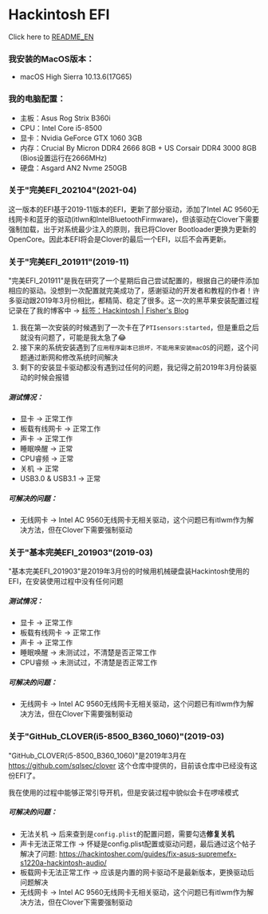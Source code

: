 # Hackintosh EFI

Click here to [README_EN](./README_EN.md)

### 我安装的MacOS版本：

+ macOS High Sierra 10.13.6(17G65)

### 我的电脑配置：

+ 主板：Asus Rog Strix B360i
+ CPU：Intel Core i5-8500
+ 显卡：Nvidia GeForce GTX 1060 3GB
+ 内存：Crucial By Micron DDR4 2666 8GB + US Corsair DDR4 3000 8GB (Bios设置运行在2666MHz)
+ 硬盘：Asgard AN2 Nvme 250GB



### 关于"完美EFI_202104"(2021-04)

这一版本的EFI基于2019-11版本的EFI，更新了部分驱动，添加了Intel AC 9560无线网卡和蓝牙的驱动(itlwn和IntelBluetoothFirmware)，但该驱动在Clover下需要强制加载，出于对系统最少注入的原则，我已将Clover Bootloader更换为更新的OpenCore。因此本EFI将会是Clover的最后一个EFI，以后不会再更新。



### 关于"完美EFI_201911"(2019-11)

"完美EFI_201911"是我在研究了一个星期后自己尝试配置的，根据自己的硬件添加相应的驱动。没想到一次配置就完美成功了，感谢驱动的开发者和教程的作者！许多驱动跟2019年3月份相比，都精简、稳定了很多。这一次的黑苹果安装配置过程记录在了我的博客中 -> [标签：Hackintosh | Fisher's Blog](http://fisher.lazybone.xyz/tags/hackintosh/)

1. 我在第一次安装的时候遇到了一次卡在了`PTIsensors:started`，但是重启之后就没有问题了，可能是我太急了😂
2. 接下来的系统安装遇到了`应用程序副本已损坏，不能用来安装macOS`的问题，这个问题通过断网和修改系统时间解决
3. 剩下的安装显卡驱动都没有遇到过任何的问题，我记得之前2019年3月份装驱动的时候会报错

##### 测试情况：

- 显卡 -> 正常工作
- 板载有线网卡 -> 正常工作
- 声卡 -> 正常工作
- 睡眠唤醒 -> 正常
- CPU睿频 -> 正常
- 关机 -> 正常
- USB3.0 & USB3.1 -> 正常

##### 可解决的问题：

+ 无线网卡 -> Intel AC 9560无线网卡无相关驱动，这个问题已有itlwm作为解决方法，但在Clover下需要强制驱动



### 关于"基本完美EFI_201903"(2019-03)

"基本完美EFI_201903"是2019年3月份的时候用机械硬盘装Hackintosh使用的EFI，在安装使用过程中没有任何问题

##### 测试情况：

- 显卡 -> 正常工作
- 板载有线网卡 -> 正常工作
- 声卡 -> 正常工作
- 睡眠唤醒 -> 未测试过，不清楚是否正常工作
- CPU睿频 -> 未测试过，不清楚是否正常工作

##### 可解决的问题：

+ 无线网卡 -> Intel AC 9560无线网卡无相关驱动，这个问题已有itlwm作为解决方法，但在Clover下需要强制驱动



### 关于"GitHub_CLOVER(i5-8500_B360_1060)"(2019-03)

"GitHub_CLOVER(i5-8500_B360_1060)"是2019年3月在 https://github.com/sqlsec/clover 这个仓库中提供的，目前该仓库中已经没有这份EFI了。

我在使用的过程中能够正常引导开机，但是安装过程中貌似会卡在啰嗦模式

##### 可解决的问题：

+ 无法关机 -> 后来查到是`config.plist`的配置问题，需要勾选**修复关机**
+ 声卡无法正常工作 -> 怀疑是config.plist配置或驱动问题，最后通过这个帖子解决了问题:  https://hackintosher.com/guides/fix-asus-supremefx-s1220a-hackintosh-audio/
+ 板载网卡无法正常工作 -> 应该是内置的网卡驱动不是最新版本，更换驱动后问题解决
+ 无线网卡 -> Intel AC 9560无线网卡无相关驱动，这个问题已有itlwm作为解决方法，但在Clover下需要强制驱动
